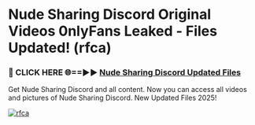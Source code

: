 # Nude Sharing Discord Original Videos 0nlyFans Leaked - Files Updated! (rfca)

<h3>🔴 CLICK HERE 🌐==►► <a href="https://tinyurl.com/4mcuefdz" rel="nofollow">Nude Sharing Discord Updated Files</a></h3>

Get Nude Sharing Discord and all content. Now you can access all videos and pictures of Nude Sharing Discord. New Updated Files 2025!

[![rfca](https://i.imgur.com/StAQSOY.gif)](https://tinyurl.com/4mcuefdz)
